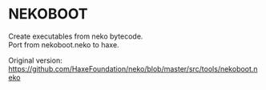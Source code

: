 
NEKOBOOT
==========
Create executables from neko bytecode.  
Port from nekoboot.neko to haxe.  

Original version: https://github.com/HaxeFoundation/neko/blob/master/src/tools/nekoboot.neko
